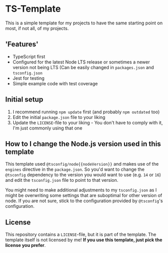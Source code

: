 # TS-Template
This is a simple template for my projects to have the same starting point on most, if not all, of my projects.


## 'Features'
* TypeScript first
* Configured for the latest Node LTS release or sometimes a newer version not being LTS (Can be easily changed
  in `packages.json` and `tsconfig.json`
* Jest for testing
* Simple example code with test coverage


## Initial setup
1. I recommend running `npm update` first (and probably `npm outdated` too)
2. Edit the initial `package.json` file to your liking
3. Update the `LICENSE`-file to your liking - You don't have to comply with it, I'm just commonly using that one


## How to I change the Node.js version used in this template
This template used `@tsconfig/node{{nodeVersion}}` and makes use of the `engines` directive in the `package.json`. So
you'd want to change the `@tsconfig` dependency to the version you would want to use (e.g. `14` or `16`) and edit
the `tsconfig.json` file to point to that version.

You might need to make additional adjustments to my `tsconfig.json` as I might be overwriting some settings that are
suboptimal for other version of node. If you are not sure, stick to the configuration provided by `@tsconfig`'s
configuration.

## License
This repository contains a `LICENSE`-file, but it is part of the template.
The template itself is not licensed by me! **If you use this template, just pick the license you prefer**.
